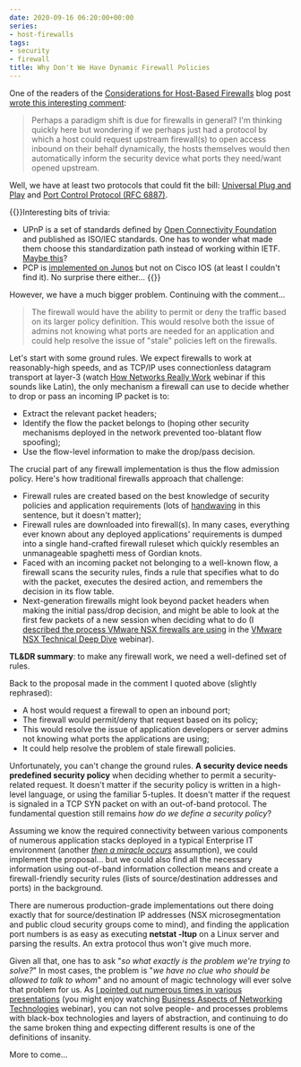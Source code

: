 ```yaml
---
date: 2020-09-16 06:20:00+00:00
series:
- host-firewalls
tags:
- security
- firewall
title: Why Don't We Have Dynamic Firewall Policies
---
```

One of the readers of the [Considerations for Host-Based Firewalls](/2020/09/considerations-host-based-firewalls.html) blog post [wrote this interesting comment](/2020/09/considerations-host-based-firewalls.html#115):

> Perhaps a paradigm shift is due for firewalls in general? I'm thinking quickly here but wondering if we perhaps just had a protocol by which a host could request upstream firewall(s) to open access inbound on their behalf dynamically, the hosts themselves would then automatically inform the security device what ports they need/want opened upstream.

Well, we have at least two protocols that could fit the bill: [Universal Plug and Play](https://en.wikipedia.org/wiki/Universal_Plug_and_Play) and [Port Control Protocol (RFC 6887)](https://tools.ietf.org/html/rfc6887).
<!--more-->
{{<note>}}Interesting bits of trivia: 

* UPnP is a set of standards defined by [Open Connectivity Foundation](https://openconnectivity.org/foundation/) and published as ISO/IEC standards. One has to wonder what made them choose this standardization path instead of working within IETF. [Maybe this](/2020/09/worth-reading-making-rfc.html)?
* PCP is [implemented on Junos](https://www.juniper.net/documentation/en_US/junos/topics/concept/nat-port-control-protocol.html) but not on Cisco IOS (at least I couldn't find it). No surprise there either...
{{</note>}}

However, we have a much bigger problem. Continuing with the comment...

> The firewall would have the ability to permit or deny the traffic based on its larger policy definition. This would resolve both the issue of admins not knowing what ports are needed for an application and could help resolve the issue of "stale" policies left on the firewalls.

Let's start with some ground rules. We expect firewalls to work at reasonably-high speeds, and as TCP/IP uses connectionless datagram transport at layer-3 (watch [How Networks Really Work](https://www.ipspace.net/How_Networks_Really_Work) webinar if this sounds like Latin), the only mechanism a firewall can use to decide whether to drop or pass an incoming IP packet is to:

* Extract the relevant packet headers;
* Identify the flow the packet belongs to (hoping other security mechanisms deployed in the network prevented too-blatant flow spoofing);
* Use the flow-level information to make the drop/pass decision.

The crucial part of any firewall implementation is thus the flow admission policy. Here's how traditional firewalls approach that challenge:

* Firewall rules are created based on the best knowledge of security policies and application requirements (lots of [handwaving](https://wiki.c2.com/?HandWaving) in this sentence, but it doesn't matter);
* Firewall rules are downloaded into firewall(s). In many cases, everything ever known about any deployed applications' requirements is dumped into a single hand-crafted firewall ruleset which quickly resembles an unmanageable spaghetti mess of Gordian knots.
* Faced with an incoming packet not belonging to a well-known flow, a firewall scans the security rules, finds a rule that specifies what to do with the packet, executes the desired action, and remembers the decision in its flow table.
* Next-generation firewalls might look beyond packet headers when making the initial pass/drop decision, and might be able to look at the first few packets of a new session when deciding what to do (I [described the process VMware NSX firewalls are using](https://my.ipspace.net/bin/list?id=NSX#FW) in the [VMware NSX Technical Deep Dive](https://www.ipspace.net/VMware_NSX_Technical_Deep_Dive) webinar).

**TL&DR summary**: to make any firewall work, we need a well-defined set of rules.

Back to the proposal made in the comment I quoted above (slightly rephrased):

* A host would request a firewall to open an inbound port;
* The firewall would permit/deny that request based on its policy;
* This would resolve the issue of application developers or server admins not knowing what ports the applications are using;
* It could help resolve the problem of stale firewall policies.

Unfortunately, you can't change the ground rules. **A security device needs predefined security policy** when deciding whether to permit a security-related request. It doesn't matter if the security policy is written in a high-level language, or using the familiar 5-tuples. It doesn't matter if the request is signaled in a TCP SYN packet on with an out-of-band protocol. The fundamental question still remains _how do we define a security policy_?

Assuming we know the required connectivity between various components of numerous application stacks deployed in a typical Enterprise IT environment (another _[then a miracle occurs](http://www.sciencecartoonsplus.com/gallery/math/math07.gif)_ assumption), we could implement the proposal... but we could also find all the necessary information using out-of-band information collection means and create a firewall-friendly security rules (lists of source/destination addresses and ports) in the background.

There are numerous production-grade implementations out there doing exactly that for source/destination IP addresses (NSX microsegmentation and public cloud security groups come to mind), and finding the application port numbers is as easy as executing **netstat -ltup** on a Linux server and parsing the results. An extra protocol thus won't give much more.

Given all that, one has to ask "_so what exactly is the problem we're trying to solve?_" In most cases, the problem is "_we have no clue who should be allowed to talk to whom_" and no amount of magic technology will ever solve that problem for us. As [I pointed out numerous times in various presentations](/2014/09/youve-been-doing-same-thing-for-last-20.html) (you might enjoy watching [Business Aspects of Networking Technologies](https://www.ipspace.net/Business_Aspects_of_Networking_Technologies) webinar), you can not solve people- and processes problems with black-box technologies and layers of abstraction, and continuing to do the same broken thing and expecting different results is one of the definitions of insanity.

More to come...
